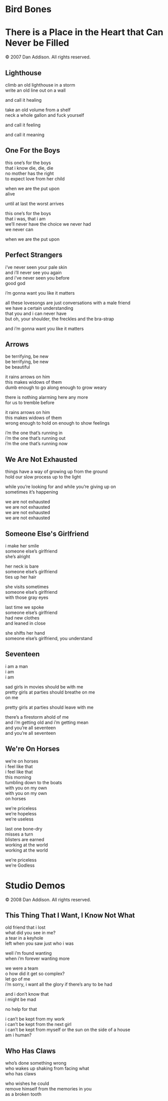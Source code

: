 # Bird Bones
#  
# There is a Place in the Heart that Can Never be Filled
&copy; 2007 Dan Addison. All rights reserved.
 ## Lighthouse
climb an old lighthouse in a storm  
write an old line out on a wall  

and call it healing  

take an old volume from a shelf  
neck a whole gallon and fuck yourself  

and call it feeling  

and call it meaning  

## One For the Boys
this one’s for the boys  
that i know die, die, die  
no mother has the right  
to expect love from her child  

when we are the put upon  
alive  

until at last the worst arrives  

this one’s for the boys   
that i was, that i am  
we’ll never have the choice we never had  
we never can  

when we are the put upon  

## Perfect Strangers
i’ve never seen your pale skin  
and i’ll never see you again  
and i’ve never seen you before  
good god  

i’m gonna want you like it matters  

all these lovesongs are just conversations with a male friend  
we have a certain understanding  
that you and i can never have  
but oh, your shoulder, the freckles and the bra-strap  

and i’m gonna want you like it matters  

## Arrows
be terrifying, be new  
be terrifying, be new  
be beautiful  

it rains arrows on him  
this makes widows of them  
dumb enough to go along enough to grow weary  

there is nothing alarming here any more  
for us to tremble before  

it rains arrows on him  
this makes widows of them  
wrong enough to hold on enough to show feelings  

i’m the one that’s running in  
i’m the one that’s running out  
i’m the one that’s running now 

## We Are Not Exhausted
things have a way of growing up from the ground  
hold our slow process up to the light  

while you’re looking for and while you’re giving up on  
sometimes it’s happening  

we are not exhausted  
we are not exhausted  
we are not exhausted  
we are not exhausted  

## Someone Else's Girlfriend
i make her smile  
someone else’s girlfriend   
she’s alright  

her neck is bare  
someone else’s girlfriend  
ties up her hair  

she visits sometimes  
someone else’s girlfriend  
with those gray eyes  

last time we spoke  
someone else’s girlfriend  
had new clothes  
and leaned in close  

she shifts her hand  
someone else’s girlfriend, you understand  

## Seventeen
i am a man  
i am  
i am

sad girls in movies should be with me  
pretty girls at parties should breathe on me  
on me  

pretty girls at parties should leave with me  

there’s a firestorm ahold of me  
and i’m getting old and i’m getting mean  
and you’re all seventeen  
and you’re all seventeen  

## We're On Horses
we’re on horses  
i feel like that  
i feel like that  
this morning  
tumbling down to the boats  
with you on my own  
with you on my own  
on horses  

we’re priceless  
we’re hopeless  
we’re useless  

last one bone-dry  
misses a turn  
blisters are earned  
working at the world  
working at the world  

we’re priceless  
we’re Godless  
#  
# Studio Demos
&copy; 2008 Dan Addison. All rights reserved. 

## This Thing That I Want, I Know Not What
old friend that i lost  
what did you see in me?  
a tear in a keyhole  
left when you saw just who i was  

well i’m found wanting  
when i’m forever wanting more  
 
we were a team  
o how did it get so complex?  
let go of me  
i’m sorry, i want all the glory if there’s any to be had  

and i don’t know that  
i might be mad  

no help for that  

i can’t be kept from my work  
i can’t be kept from the next girl  
i can’t be kept from myself or the sun on the side of a house  
am i human?

## Who Has Claws
who’s done something wrong  
who wakes up shaking from facing what  
who has claws  

who wishes he could  
remove himself from the memories in you  
as a broken tooth  